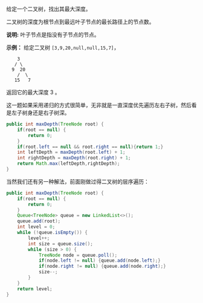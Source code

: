 给定一个二叉树，找出其最大深度。

二叉树的深度为根节点到最远叶子节点的最长路径上的节点数。

**说明:** 叶子节点是指没有子节点的节点。

**示例：**
给定二叉树 `[3,9,20,null,null,15,7]`，

```
    3
   / \
  9  20
    /  \
   15   7
```

返回它的最大深度 3 。



这一题如果采用递归的方式很简单，无非就是一直深度优先遍历左右子树，然后看是左子树身还是右子树深。

```java
public int maxDepth(TreeNode root) {
    if(root == null) {
        return 0;
    }
    if(root.left == null && root.right == null){return 1;}
    int leftDepth = maxDepth(root.left) + 1;
    int rightDepth = maxDepth(root.right) + 1;
    return Math.max(leftDepth,rightDepth);
}
```

当然我们还有另一种解法，前面刚做过得二叉树的层序遍历：

```java
public int maxDepth(TreeNode root) {
    if(root == null) {
        return 0;
    }
    Queue<TreeNode> queue = new LinkedList<>();
    queue.add(root);
    int level = 0;
    while (!queue.isEmpty()) {
        level++;
        int size = queue.size();
        while (size > 0) {
            TreeNode node = queue.poll();
            if(node.left != null) {queue.add(node.left);}
            if(node.right != null) {queue.add(node.right);}
            size--;
        }
    }
    return level;
}
```

